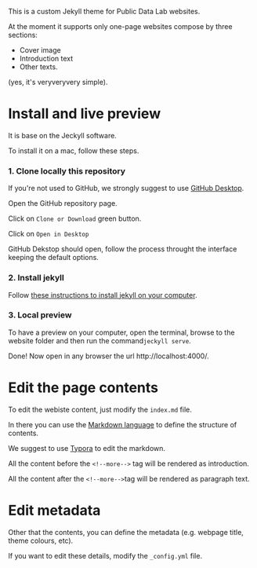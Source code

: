 This is a custom Jekyll theme for Public Data Lab websites.

At the moment it supports only one-page websites compose by three sections:

* Cover image
* Introduction text
* Other texts.

(yes, it's veryveryvery simple).

# Install and live preview

It is base on the Jeckyll software.

To install it on a mac, follow these steps.

### 1. Clone locally this repository

If you're not used to GitHub, we strongly suggest to use [GitHub Desktop](https://desktop.github.com/).

Open the GitHub repository page.

Click on `Clone or Download` green button.

Click on `Open in Desktop`

GitHub Dekstop should open, follow the process throught the interface keeping the default options. 

### 2. Install jekyll

Follow [these instructions to install jekyll on your computer](https://jekyllrb.com/docs/installation/).

### 3. Local preview

To have a preview on your computer, open the terminal, browse to the website folder and then run the command`jeckyll serve`.

Done! Now open in any browser the url http://localhost:4000/.

# Edit the page contents

To edit the webiste content, just modify the `index.md` file.

In there you can use the [Markdown language](https://github.com/adam-p/markdown-here/wiki/Markdown-Cheatsheet) to define the structure of contents.

We suggest to use [Typora](https://typora.io/) to edit the markdown.

All the content before the `<!--more-->` tag will be rendered as introduction.

All the content after the `<!--more-->`tag will be rendered as paragraph text.

# Edit metadata

Other that the contents, you can define the metadata (e.g. webpage title, theme colours, etc).

If you want to edit these details, modify the `_config.yml` file.